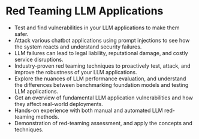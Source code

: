 # Red Teaming LLM Applications

- Test and find vulnerabilities in your LLM applications to make them safer.
- Attack various chatbot applications using prompt injections to see how the system reacts and understand security failures.
- LLM failures can lead to legal liability, reputational damage, and costly service disruptions.
- Industry-proven red teaming techniques to proactively test, attack, and improve the robustness of your LLM applications.
- Explore the nuances of LLM performance evaluation, and understand the differences between benchmarking foundation models and testing LLM applications.
- Get an overview of fundamental LLM application vulnerabilities and how they affect real-world deployments.
- Hands-on experience with both manual and automated LLM red-teaming methods.
- Demonstration of red-teaming assessment, and apply the concepts and techniques.
